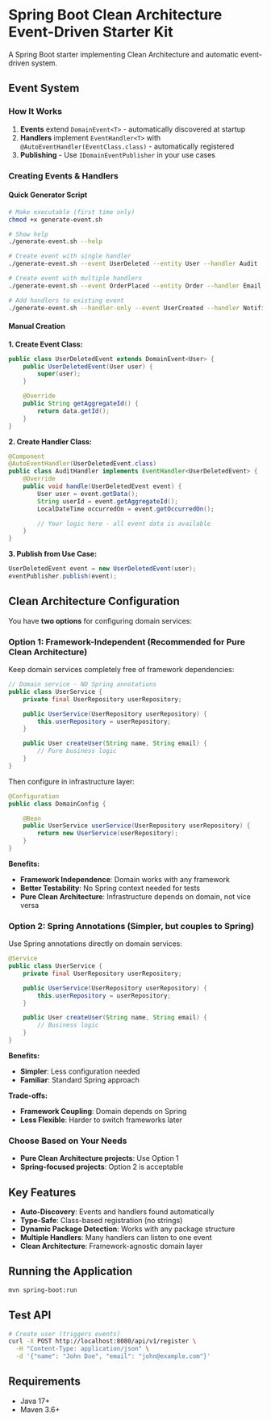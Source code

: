 # Spring Boot Clean Architecture Event-Driven Starter Kit

A Spring Boot starter implementing Clean Architecture and automatic event-driven system.

## Event System

### How It Works

1. **Events** extend `DomainEvent<T>` - automatically discovered at startup
2. **Handlers** implement `EventHandler<T>` with `@AutoEventHandler(EventClass.class)` - automatically registered
3. **Publishing** - Use `IDomainEventPublisher` in your use cases

### Creating Events & Handlers

#### Quick Generator Script

```bash
# Make executable (first time only)
chmod +x generate-event.sh

# Show help
./generate-event.sh --help

# Create event with single handler
./generate-event.sh --event UserDeleted --entity User --handler Audit

# Create event with multiple handlers
./generate-event.sh --event OrderPlaced --entity Order --handler Email --handler Payment --handler Analytics

# Add handlers to existing event
./generate-event.sh --handler-only --event UserCreated --handler Notification --handler Slack
```

#### Manual Creation

**1. Create Event Class:**
```java
public class UserDeletedEvent extends DomainEvent<User> {
    public UserDeletedEvent(User user) {
        super(user);
    }

    @Override
    public String getAggregateId() {
        return data.getId();
    }
}
```

**2. Create Handler Class:**
```java
@Component
@AutoEventHandler(UserDeletedEvent.class)
public class AuditHandler implements EventHandler<UserDeletedEvent> {
    @Override
    public void handle(UserDeletedEvent event) {
        User user = event.getData();
        String userId = event.getAggregateId();
        LocalDateTime occurredOn = event.getOccurredOn();

        // Your logic here - all event data is available
    }
}
```

**3. Publish from Use Case:**
```java
UserDeletedEvent event = new UserDeletedEvent(user);
eventPublisher.publish(event);
```

## Clean Architecture Configuration

You have **two options** for configuring domain services:

### Option 1: Framework-Independent (Recommended for Pure Clean Architecture)

Keep domain services completely free of framework dependencies:

```java
// Domain service - NO Spring annotations
public class UserService {
    private final UserRepository userRepository;

    public UserService(UserRepository userRepository) {
        this.userRepository = userRepository;
    }

    public User createUser(String name, String email) {
        // Pure business logic
    }
}
```

Then configure in infrastructure layer:

```java
@Configuration
public class DomainConfig {

    @Bean
    public UserService userService(UserRepository userRepository) {
        return new UserService(userRepository);
    }
}
```

**Benefits:**
- **Framework Independence**: Domain works with any framework
- **Better Testability**: No Spring context needed for tests
- **Pure Clean Architecture**: Infrastructure depends on domain, not vice versa

### Option 2: Spring Annotations (Simpler, but couples to Spring)

Use Spring annotations directly on domain services:

```java
@Service
public class UserService {
    private final UserRepository userRepository;

    public UserService(UserRepository userRepository) {
        this.userRepository = userRepository;
    }

    public User createUser(String name, String email) {
        // Business logic
    }
}
```

**Benefits:**
- **Simpler**: Less configuration needed
- **Familiar**: Standard Spring approach

**Trade-offs:**
- **Framework Coupling**: Domain depends on Spring
- **Less Flexible**: Harder to switch frameworks later

### Choose Based on Your Needs

- **Pure Clean Architecture projects**: Use Option 1
- **Spring-focused projects**: Option 2 is acceptable

## Key Features

- **Auto-Discovery**: Events and handlers found automatically
- **Type-Safe**: Class-based registration (no strings)
- **Dynamic Package Detection**: Works with any package structure
- **Multiple Handlers**: Many handlers can listen to one event
- **Clean Architecture**: Framework-agnostic domain layer

## Running the Application

```bash
mvn spring-boot:run
```

## Test API

```bash
# Create user (triggers events)
curl -X POST http://localhost:8080/api/v1/register \
  -H "Content-Type: application/json" \
  -d '{"name": "John Doe", "email": "john@example.com"}'
```

## Requirements

- Java 17+
- Maven 3.6+